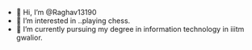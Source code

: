 - 👋 Hi, I’m @Raghav13190
- 👀 I’m interested in ..playing chess.
- 🌱 I’m currently pursuing my degree in information technology in iiitm gwalior.




<!---
Raghav13190/Raghav13190 is a ✨ special ✨ repository because its `README.md` (this file) appears on your GitHub profile.
You can click the Preview link to take a look at your changes.
--->
